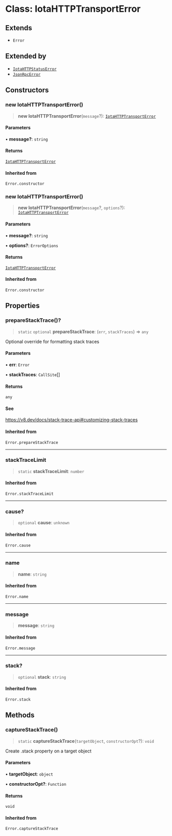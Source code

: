 # Class: IotaHTTPTransportError

## Extends

- `Error`

## Extended by

- [`IotaHTTPStatusError`](IotaHTTPStatusError.md)
- [`JsonRpcError`](JsonRpcError.md)

## Constructors

### new IotaHTTPTransportError()

> **new IotaHTTPTransportError**(`message`?): [`IotaHTTPTransportError`](IotaHTTPTransportError.md)

#### Parameters

• **message?**: `string`

#### Returns

[`IotaHTTPTransportError`](IotaHTTPTransportError.md)

#### Inherited from

`Error.constructor`

### new IotaHTTPTransportError()

> **new IotaHTTPTransportError**(`message`?, `options`?): [`IotaHTTPTransportError`](IotaHTTPTransportError.md)

#### Parameters

• **message?**: `string`

• **options?**: `ErrorOptions`

#### Returns

[`IotaHTTPTransportError`](IotaHTTPTransportError.md)

#### Inherited from

`Error.constructor`

## Properties

### prepareStackTrace()?

> `static` `optional` **prepareStackTrace**: (`err`, `stackTraces`) => `any`

Optional override for formatting stack traces

#### Parameters

• **err**: `Error`

• **stackTraces**: `CallSite`[]

#### Returns

`any`

#### See

https://v8.dev/docs/stack-trace-api#customizing-stack-traces

#### Inherited from

`Error.prepareStackTrace`

---

### stackTraceLimit

> `static` **stackTraceLimit**: `number`

#### Inherited from

`Error.stackTraceLimit`

---

### cause?

> `optional` **cause**: `unknown`

#### Inherited from

`Error.cause`

---

### name

> **name**: `string`

#### Inherited from

`Error.name`

---

### message

> **message**: `string`

#### Inherited from

`Error.message`

---

### stack?

> `optional` **stack**: `string`

#### Inherited from

`Error.stack`

## Methods

### captureStackTrace()

> `static` **captureStackTrace**(`targetObject`, `constructorOpt`?): `void`

Create .stack property on a target object

#### Parameters

• **targetObject**: `object`

• **constructorOpt?**: `Function`

#### Returns

`void`

#### Inherited from

`Error.captureStackTrace`
